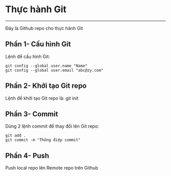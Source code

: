 
# Thực hành Git 
---
Đây là Github repo cho thực hành Git

## Phần 1- Cấu hình Git
Lệnh để cấu hình Git:
```
git config --global user.name "Name"
git config --global user.email "abc@zy.com"
```
## Phần 2- Khởi tạo Git repo
Lệnh để khởi tạo Git repo là: git init
## Phần 3- Commit
Dùng 2 lệnh commit để thay đổi lên Git repo:
```
git add .
git commit -m "Thông điệp commit"
```
## Phần 4- Push
Push local repo lên Remote repo trên Github
